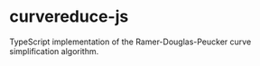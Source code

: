 # curvereduce-js
TypeScript implementation of the Ramer-Douglas-Peucker curve simplification algorithm.
